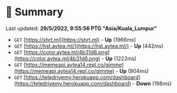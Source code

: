 # 📖 Summary
Last updated: **29/5/2022, 9:55:56 PTG "Asia/Kuala_Lumpur"**

- `GET` [https://shrt.ml](https://shrt.ml) - **Up** (1966ms)
- `GET` [https://hst.aytea.ml/](https://hst.aytea.ml/) - **Up** (442ms)
- `GET` [https://color.aytea.ml/4b31d6.png](https://color.aytea.ml/4b31d6.png) - **Up** (1222ms)
- `GET` [https://memeapi.aytea14.repl.co/gimme](https://memeapi.aytea14.repl.co/gimme) - **Up** (904ms)
- `GET` [https://teledrivemy.herokuapp.com/dashboard](https://teledrivemy.herokuapp.com/dashboard) - **Down** (198ms)
